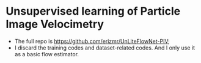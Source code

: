 # Unsupervised learning of Particle Image Velocimetry

- The full repo is https://github.com/erizmr/UnLiteFlowNet-PIV;
- I discard the training codes and dataset-related codes. And I only use it as a basic flow estimator.

